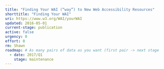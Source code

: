```yaml
---
title: "Finding Your WAI (“way”) to New Web Accessibility Resources"
shorttitle: "Finding Your WAI"
uri: https://www.w3.org/WAI/yourWAI
updated: 2016-05-01
current-stage: publication
active: false
urgency: 0
effort: 0
rm: Shawn
roadmap: # As many pairs of data as you want (first pair -> next stage in the tool)
  - date: 2017/Q1
    stage: maintenance
---
```

